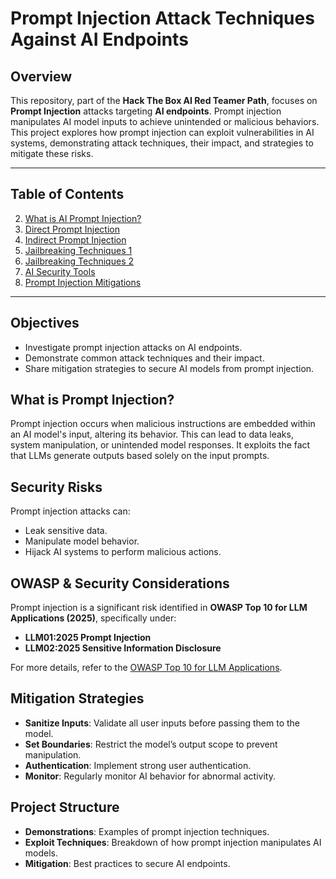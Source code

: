 # Prompt Injection Attack Techniques Against AI Endpoints

## Overview

This repository, part of the **Hack The Box AI Red Teamer Path**, focuses on **Prompt Injection** attacks targeting **AI endpoints**. Prompt injection manipulates AI model inputs to achieve unintended or malicious behaviors. This project explores how prompt injection can exploit vulnerabilities in AI systems, demonstrating attack techniques, their impact, and strategies to mitigate these risks.

---

## Table of Contents

2. [What is AI Prompt Injection?](intro.md)
2. [Direct Prompt Injection](directinjection.md)
3. [Indirect Prompt Injection](indirectinjection.md)
5. [Jailbreaking Techniques 1](jailbreak.md)
6. [Jailbreaking Techniques 2](jailbreak2.md)
7. [AI Security Tools](security.md)
8. [Prompt Injection Mitigations](mitigations.md)

---

## Objectives

- Investigate prompt injection attacks on AI endpoints.
- Demonstrate common attack techniques and their impact.
- Share mitigation strategies to secure AI models from prompt injection.

## What is Prompt Injection?

Prompt injection occurs when malicious instructions are embedded within an AI model's input, altering its behavior. This can lead to data leaks, system manipulation, or unintended model responses. It exploits the fact that LLMs generate outputs based solely on the input prompts.

## Security Risks

Prompt injection attacks can:
- Leak sensitive data.
- Manipulate model behavior.
- Hijack AI systems to perform malicious actions.

## OWASP & Security Considerations

Prompt injection is a significant risk identified in **OWASP Top 10 for LLM Applications (2025)**, specifically under:
- **LLM01:2025 Prompt Injection**
- **LLM02:2025 Sensitive Information Disclosure**

For more details, refer to the [OWASP Top 10 for LLM Applications](https://genai.owasp.org/resource/owasp-top-10-for-llm-applications-2025/).

## Mitigation Strategies

- **Sanitize Inputs**: Validate all user inputs before passing them to the model.
- **Set Boundaries**: Restrict the model’s output scope to prevent manipulation.
- **Authentication**: Implement strong user authentication.
- **Monitor**: Regularly monitor AI behavior for abnormal activity.

## Project Structure

- **Demonstrations**: Examples of prompt injection techniques.
- **Exploit Techniques**: Breakdown of how prompt injection manipulates AI models.
- **Mitigation**: Best practices to secure AI endpoints.
